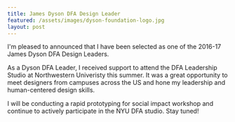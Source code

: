 ```yaml
---
title: James Dyson DFA Design Leader
featured: /assets/images/dyson-foundation-logo.jpg
layout: post
---
```


<p>I'm pleased to announced that I have been selected as one of the 2016-17 James Dyson DFA Design Leaders.</p> 

<p>As a Dyson DFA Leader, I received support to attend the DFA Leadership Studio at Northwestern Univeristy this summer. It was a great opportunity to meet designers from campuses across the US and hone my leadership and human-centered design skills.</p>

<p>I will be conducting a rapid prototyping for social impact workshop and continue to actively participate in the NYU DFA studio. Stay tuned!</p>
